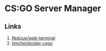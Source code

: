 # CS:GO Server Manager

## Links

1. [RedJue/web-terminal](https://github.com/RedJue/web-terminal)
2. [timche/docker-csgo](https://github.com/timche/docker-csgo)
